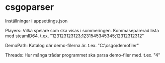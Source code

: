 # csgoparser

Inställningar i appsettings.json

Players: Vilka spelare som ska visas i summeringen. Kommaseparerad lista med steamID64. t.ex. "123123123123;1231545345345;12312312312"

DemoPath: Katalog där demo-filerna är. t.ex. "C:\\csgo\\demofiler"

Threads: Hur många trådar programmet ska parsa demo-filer med. t.ex. "4"
